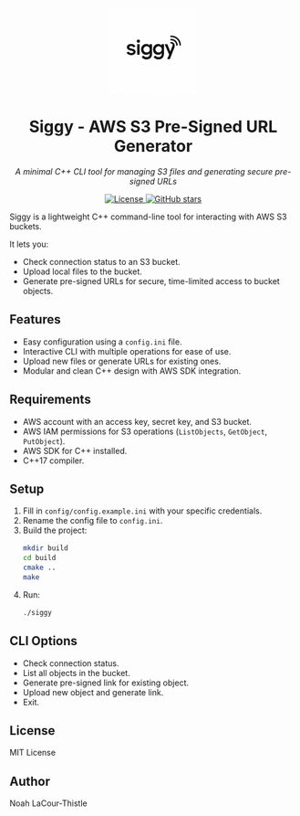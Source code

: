 <p align="center">
  <img src="assets/siggyLogo.png" alt="Siggy Logo" width="150"/>
</p>

<h1 align="center">Siggy - AWS S3 Pre-Signed URL Generator</h1>

<p align="center">
  <em>A minimal C++ CLI tool for managing S3 files and generating secure pre-signed URLs</em>
</p>

<p align="center">
  <a href="LICENSE">
    <img src="https://img.shields.io/github/license/yourusername/siggy.svg" alt="License">
  </a>
  <a href="https://github.com/yourusername/siggy/stargazers">
    <img src="https://img.shields.io/github/stars/yourusername/siggy?style=social" alt="GitHub stars">
  </a>
</p>

Siggy is a lightweight C++ command-line tool for interacting with AWS S3 buckets.

It lets you:
- Check connection status to an S3 bucket.
- Upload local files to the bucket.
- Generate pre-signed URLs for secure, time-limited access to bucket objects.

## Features
- Easy configuration using a `config.ini` file.
- Interactive CLI with multiple operations for ease of use.
- Upload new files or generate URLs for existing ones.
- Modular and clean C++ design with AWS SDK integration.

## Requirements
- AWS account with an access key, secret key, and S3 bucket.
- AWS IAM permissions for S3 operations (`ListObjects`, `GetObject`, `PutObject`).
- AWS SDK for C++ installed.
- C++17 compiler.

## Setup

1. Fill in `config/config.example.ini` with your specific credentials.
2. Rename the config file to `config.ini`.
3. Build the project:
    ```bash
    mkdir build
    cd build
    cmake ..
    make
    ```
4. Run:
    ```bash
    ./siggy
    ```

## CLI Options
- Check connection status.
- List all objects in the bucket.
- Generate pre-signed link for existing object.
- Upload new object and generate link.
- Exit.

## License
MIT License

## Author
Noah LaCour-Thistle
